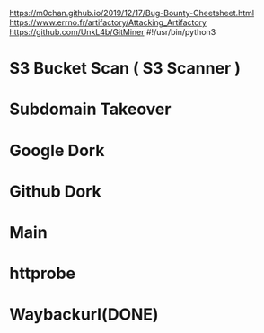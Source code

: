 https://m0chan.github.io/2019/12/17/Bug-Bounty-Cheetsheet.html
https://www.errno.fr/artifactory/Attacking_Artifactory
https://github.com/UnkL4b/GitMiner
#!/usr/bin/python3
# S3 Bucket Scan ( S3 Scanner )
# Subdomain Takeover
# Google Dork
# Github Dork
# Main
# httprobe
# Waybackurl(DONE)
